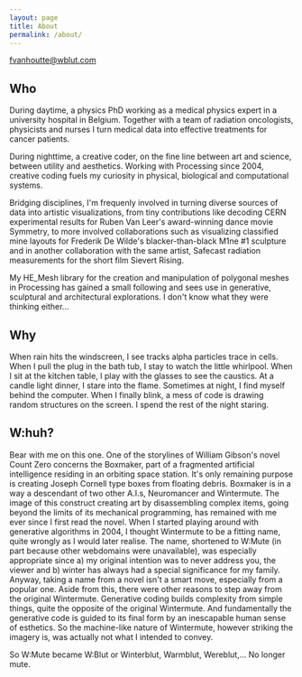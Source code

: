 ```yaml
---
layout: page
title: About
permalink: /about/
---
```


[fvanhoutte@wblut.com](mailto:fvanhoutte@wblut.com)

## Who

During daytime, a physics PhD working as a medical physics expert in a university hospital in Belgium. Together with a team of radiation oncologists, physicists and nurses I turn medical data into effective treatments for cancer patients.

During nighttime, a creative coder, on the fine line between art and science, between utility and aesthetics. Working with Processing since 2004, creative coding fuels my curiosity in physical, biological and computational systems.

Bridging disciplines, I'm frequenly involved in turning diverse sources of data into artistic visualizations, from tiny contributions like decoding CERN experimental results for Ruben Van Leer's award-winning dance movie Symmetry, to more involved collaborations such as visualizing classified mine layouts for Frederik De Wilde's blacker-than-black M1ne #1 sculpture and in another collaboration with the same artist, Safecast radiation measurements for the short film Sievert Rising.

My HE_Mesh library for the creation and manipulation of polygonal meshes in Processing has gained a small following and sees use in generative, sculptural and architectural explorations. I don't know what they were thinking either...

## Why

When rain hits the windscreen, I see tracks alpha particles trace in cells. When I pull the plug in the bath tub, I stay to watch the little whirlpool. When I sit at the kitchen table, I play with the glasses to see the caustics. At a candle light dinner, I stare into the flame. Sometimes at night, I find myself behind the computer. When I finally blink, a mess of code is drawing random structures on the screen. I spend the rest of the night staring.

## W:huh?

Bear with me on this one. One of the storylines of William Gibson's novel Count Zero concerns the Boxmaker, part of a fragmented artificial intelligence residing in an orbiting space station. It's only remaining purpose is creating Joseph Cornell type boxes from floating debris. Boxmaker is in a way a descendant of two other A.I.s, Neuromancer and Wintermute.
The image of this construct creating art by disassembling complex items, going beyond the limits of its mechanical programming, has remained with me ever since I first read the novel. When I started playing around with generative algorithms in 2004, I thought Wintermute to be a fitting name, quite wrongly as I would later realise. The name, shortened to W:Mute (in part because other webdomains were unavailable), was especially appropriate since a) my original intention was to never address you, the viewer and b) winter has always had a special significance for my family.
Anyway, taking a name from a novel isn't a smart move, especially from a popular one. Aside from this, there were other reasons to step away from the original Wintermute. Generative coding builds complexity from simple things, quite the opposite of the original Wintermute. And fundamentally the generative code is guided to its final form by an inescapable human sense of esthetics. So the machine-like nature of Wintermute, however striking the imagery is, was actually not what I intended to convey.

So W:Mute became W:Blut or Winterblut, Warmblut, Wereblut,... No longer mute.